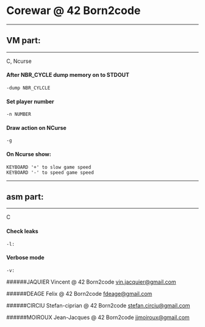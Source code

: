 # Corewar @ 42 Born2code

********
## VM part:
********
C, Ncurse


#### After NBR_CYCLE dump memory on to STDOUT
	-dump NBR_CYLCLE

#### Set player number
	-n NUMBER

#### Draw action on NCurse
	-g

#### On Ncurse show:
	KEYBOARD '+' to slow game speed
	KEYBOARD '-' to speed game speed


*********
## asm part:
*********
C

#### Check leaks
	-l:

#### Verbose mode
	-v:




######JAQUIER Vincent @ 42 Born2code
vin.jacquier@gmail.com

######DEAGE Felix @ 42 Born2code
fdeage@gmail.com

######CIRCIU Stefan-ciprian @ 42 Born2code
stefan.circiu@gmail.com

######MOIROUX Jean-Jacques @ 42 Born2code
jjmoiroux@gmail.com
